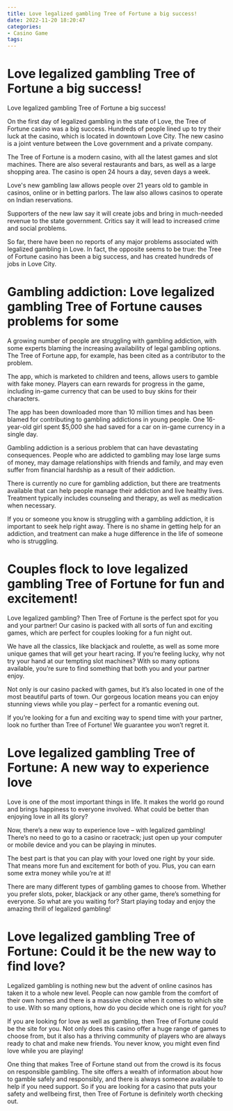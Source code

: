 ```yaml
---
title: Love legalized gambling Tree of Fortune a big success!
date: 2022-11-20 18:20:47
categories:
- Casino Game
tags:
---
```



#  Love legalized gambling Tree of Fortune a big success!

Love legalized gambling Tree of Fortune a big success!

On the first day of legalized gambling in the state of Love, the Tree of Fortune casino was a big success. Hundreds of people lined up to try their luck at the casino, which is located in downtown Love City. The new casino is a joint venture between the Love government and a private company.

The Tree of Fortune is a modern casino, with all the latest games and slot machines. There are also several restaurants and bars, as well as a large shopping area. The casino is open 24 hours a day, seven days a week.

Love's new gambling law allows people over 21 years old to gamble in casinos, online or in betting parlors. The law also allows casinos to operate on Indian reservations.

Supporters of the new law say it will create jobs and bring in much-needed revenue to the state government. Critics say it will lead to increased crime and social problems.

So far, there have been no reports of any major problems associated with legalized gambling in Love. In fact, the opposite seems to be true: the Tree of Fortune casino has been a big success, and has created hundreds of jobs in Love City.

#  Gambling addiction: Love legalized gambling Tree of Fortune causes problems for some

A growing number of people are struggling with gambling addiction, with some experts blaming the increasing availability of legal gambling options. The Tree of Fortune app, for example, has been cited as a contributor to the problem.

The app, which is marketed to children and teens, allows users to gamble with fake money. Players can earn rewards for progress in the game, including in-game currency that can be used to buy skins for their characters.

The app has been downloaded more than 10 million times and has been blamed for contributing to gambling addictions in young people. One 16-year-old girl spent $5,000 she had saved for a car on in-game currency in a single day.

Gambling addiction is a serious problem that can have devastating consequences. People who are addicted to gambling may lose large sums of money, may damage relationships with friends and family, and may even suffer from financial hardship as a result of their addiction.

There is currently no cure for gambling addiction, but there are treatments available that can help people manage their addiction and live healthy lives. Treatment typically includes counseling and therapy, as well as medication when necessary.

If you or someone you know is struggling with a gambling addiction, it is important to seek help right away. There is no shame in getting help for an addiction, and treatment can make a huge difference in the life of someone who is struggling.

#   Couples flock to love legalized gambling Tree of Fortune for fun and excitement!

Love legalized gambling? Then Tree of Fortune is the perfect spot for you and your partner! Our casino is packed with all sorts of fun and exciting games, which are perfect for couples looking for a fun night out.

We have all the classics, like blackjack and roulette, as well as some more unique games that will get your heart racing. If you’re feeling lucky, why not try your hand at our tempting slot machines? With so many options available, you’re sure to find something that both you and your partner enjoy.

Not only is our casino packed with games, but it’s also located in one of the most beautiful parts of town. Our gorgeous location means you can enjoy stunning views while you play – perfect for a romantic evening out.

If you’re looking for a fun and exciting way to spend time with your partner, look no further than Tree of Fortune! We guarantee you won’t regret it.

#  Love legalized gambling Tree of Fortune: A new way to experience love

Love is one of the most important things in life. It makes the world go round and brings happiness to everyone involved. What could be better than enjoying love in all its glory?

Now, there’s a new way to experience love – with legalized gambling! There’s no need to go to a casino or racetrack; just open up your computer or mobile device and you can be playing in minutes.

The best part is that you can play with your loved one right by your side. That means more fun and excitement for both of you. Plus, you can earn some extra money while you’re at it!

There are many different types of gambling games to choose from. Whether you prefer slots, poker, blackjack or any other game, there’s something for everyone. So what are you waiting for? Start playing today and enjoy the amazing thrill of legalized gambling!

#  Love legalized gambling Tree of Fortune: Could it be the new way to find love?

Legalized gambling is nothing new but the advent of online casinos has taken it to a whole new level. People can now gamble from the comfort of their own homes and there is a massive choice when it comes to which site to use. With so many options, how do you decide which one is right for you?

If you are looking for love as well as gambling, then Tree of Fortune could be the site for you. Not only does this casino offer a huge range of games to choose from, but it also has a thriving community of players who are always ready to chat and make new friends. You never know, you might even find love while you are playing!

One thing that makes Tree of Fortune stand out from the crowd is its focus on responsible gambling. The site offers a wealth of information about how to gamble safely and responsibly, and there is always someone available to help if you need support. So if you are looking for a casino that puts your safety and wellbeing first, then Tree of Fortune is definitely worth checking out.